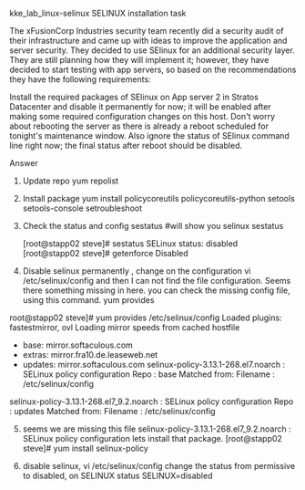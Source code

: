 kke_lab_linux-selinux
SELINUX installation task

The xFusionCorp Industries security team recently did a security audit of their infrastructure and came up with ideas to improve the application and server security. They decided to use SElinux for an additional security layer. They are still planning how they will implement it; however, they have decided to start testing with app servers, so based on the recommendations they have the following requirements:


Install the required packages of SElinux on App server 2 in Stratos Datacenter and disable it permanently for now; it will be enabled after making some required configuration changes on this host. Don't worry about rebooting the server as there is already a reboot scheduled for tonight's maintenance window. Also ignore the status of SElinux command line right now; the final status after reboot should be disabled.


Answer
1. Update repo
   yum repolist

2. Install package
   yum install policycoreutils policycoreutils-python setools setools-console setroubleshoot

3. Check the status and config
   sestatus #will show you selinux sestatus

   [root@stapp02 steve]# sestatus
   SELinux status:                 disabled
   [root@stapp02 steve]# getenforce
   Disabled


4. Disable selinux permanently , change on the configuration vi /etc/selinux/config
   and then I can not find the file configuration. Seems there something missing in here.
   you can check the missing config file, using this command.
   yum provides


root@stapp02 steve]# yum provides /etc/selinux/config
Loaded plugins: fastestmirror, ovl
Loading mirror speeds from cached hostfile
 * base: mirror.softaculous.com
 * extras: mirror.fra10.de.leaseweb.net
 * updates: mirror.softaculous.com
selinux-policy-3.13.1-268.el7.noarch : SELinux policy configuration
Repo        : base
Matched from:
Filename    : /etc/selinux/config



selinux-policy-3.13.1-268.el7_9.2.noarch : SELinux policy configuration
Repo        : updates
Matched from:
Filename    : /etc/selinux/config


 5. seems we are missing this file selinux-policy-3.13.1-268.el7_9.2.noarch : SELinux policy configuration
 lets install that package.
[root@stapp02 steve]# yum install selinux-policy


6. disable selinux, vi /etc/selinux/config
  change the status from permissive to disabled, on SELINUX status
  SELINUX=disabled
